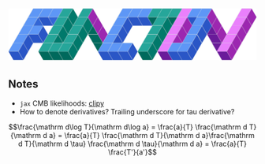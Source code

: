 # ![`function`](function.png "function")

## Notes
- `jax` CMB likelihoods: [clipy](https://github.com/benabed/clipy)
- How to denote derivatives? Trailing underscore for tau derivative?

```math
\frac{\mathrm d\log T}{\mathrm d\log a} = \frac{a}{T} \frac{\mathrm d T}{\mathrm d a}
= \frac{a}{T} \frac{\mathrm d T}{\mathrm d a}\frac{\mathrm d T}{\mathrm d \tau} \frac{\mathrm d \tau}{\mathrm d a} = \frac{a}{T} \frac{T'}{a'}
```
